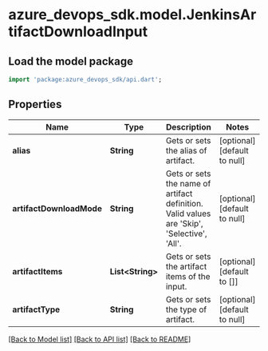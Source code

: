 # azure_devops_sdk.model.JenkinsArtifactDownloadInput

## Load the model package
```dart
import 'package:azure_devops_sdk/api.dart';
```

## Properties
Name | Type | Description | Notes
------------ | ------------- | ------------- | -------------
**alias** | **String** | Gets or sets the alias of artifact. | [optional] [default to null]
**artifactDownloadMode** | **String** | Gets or sets the name of artifact definition. Valid values are &#39;Skip&#39;, &#39;Selective&#39;, &#39;All&#39;. | [optional] [default to null]
**artifactItems** | **List&lt;String&gt;** | Gets or sets the artifact items of the input. | [optional] [default to []]
**artifactType** | **String** | Gets or sets the type of artifact. | [optional] [default to null]

[[Back to Model list]](../README.md#documentation-for-models) [[Back to API list]](../README.md#documentation-for-api-endpoints) [[Back to README]](../README.md)


